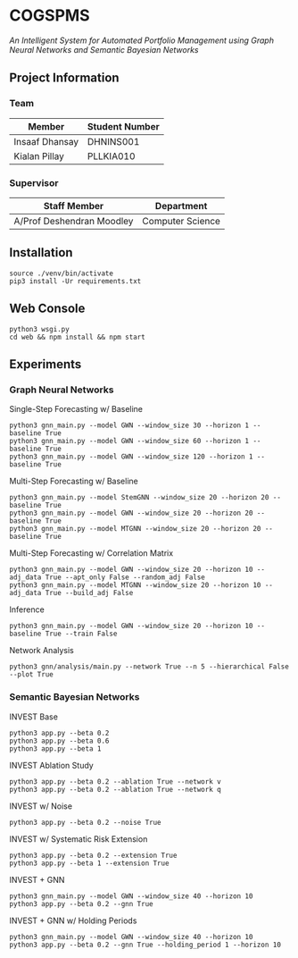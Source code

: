 # COGSPMS

*An Intelligent System for Automated Portfolio Management using Graph Neural Networks and Semantic Bayesian Networks*

## Project Information

### Team

| Member          | Student Number|
| -------------   |-------------  |
| Insaaf Dhansay  | DHNINS001     |
| Kialan Pillay   | PLLKIA010     |

### Supervisor

| Staff Member              | Department           |
| -------------             |-------------         |
| A/Prof Deshendran Moodley | Computer Science     |

## Installation

```
source ./venv/bin/activate
pip3 install -Ur requirements.txt
```

## Web Console

```
python3 wsgi.py
cd web && npm install && npm start
```

## Experiments

### Graph Neural Networks

Single-Step Forecasting w/ Baseline

```
python3 gnn_main.py --model GWN --window_size 30 --horizon 1 --baseline True
python3 gnn_main.py --model GWN --window_size 60 --horizon 1 --baseline True
python3 gnn_main.py --model GWN --window_size 120 --horizon 1 --baseline True
```

Multi-Step Forecasting w/ Baseline

```
python3 gnn_main.py --model StemGNN --window_size 20 --horizon 20 --baseline True
python3 gnn_main.py --model GWN --window_size 20 --horizon 20 --baseline True
python3 gnn_main.py --model MTGNN --window_size 20 --horizon 20 --baseline True
```

Multi-Step Forecasting w/ Correlation Matrix

```
python3 gnn_main.py --model GWN --window_size 20 --horizon 10 --adj_data True --apt_only False --random_adj False
python3 gnn_main.py --model MTGNN --window_size 20 --horizon 10 --adj_data True --build_adj False
```

Inference

```
python3 gnn_main.py --model GWN --window_size 20 --horizon 10 --baseline True --train False
```

Network Analysis

```
python3 gnn/analysis/main.py --network True --n 5 --hierarchical False --plot True
```

### Semantic Bayesian Networks

INVEST Base

```
python3 app.py --beta 0.2
python3 app.py --beta 0.6
python3 app.py --beta 1
```

INVEST Ablation Study

```
python3 app.py --beta 0.2 --ablation True --network v
python3 app.py --beta 0.2 --ablation True --network q
```

INVEST w/ Noise

```
python3 app.py --beta 0.2 --noise True
```

INVEST w/ Systematic Risk Extension

```
python3 app.py --beta 0.2 --extension True
python3 app.py --beta 1 --extension True
```

INVEST + GNN

```
python3 gnn_main.py --model GWN --window_size 40 --horizon 10
python3 app.py --beta 0.2 --gnn True
```

INVEST + GNN w/ Holding Periods

```
python3 gnn_main.py --model GWN --window_size 40 --horizon 10
python3 app.py --beta 0.2 --gnn True --holding_period 1 --horizon 10
```
